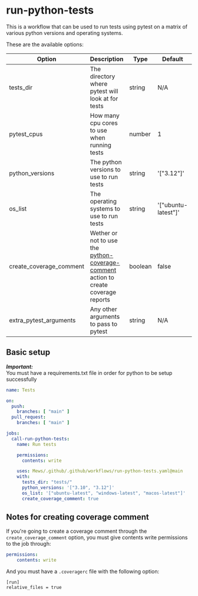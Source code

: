 
# run-python-tests

This is a workflow that can be used to run tests using pytest on a matrix of various python versions and operating systems.

These are the available options:

| Option                  | Description                                                                                                                                                    | Type    | Default             | Required |
|-------------------------|----------------------------------------------------------------------------------------------------------------------------------------------------------------|---------|---------------------|----------|
| tests_dir               | The directory where pytest will look at for tests                                                                                                              | string  | N/A                 | Yes      |
| pytest_cpus             | How many cpu cores to use when running tests                                                                                                                   | number  | 1                   | No       |
| python_versions         | The python versions to use to run tests                                                                                                                        | string  | '["3.12"]'          | No       |
| os_list                 | The operating systems to use to run tests                                                                                                                      | string  | '["ubuntu-latest"]' | No       |
| create_coverage_comment | Wether or not to use the [python-coverage-comment](https://github.com/py-cov-action/python-coverage-comment-action/tree/v3/) action to create coverage reports | boolean | false               | No       |
| extra_pytest_arguments  | Any other arguments to pass to pytest                                                                                                                          | string  | N/A                 | No       |

## Basic setup
***Important:***\
You must have a requirements.txt file in order for python to be setup successfully
```yaml
name: Tests

on:
  push:
    branches: [ "main" ]
  pull_request:
    branches: [ "main" ]

jobs:
  call-run-python-tests:
    name: Run tests

    permissions:
      contents: write

    uses: Mews/.github/.github/workflows/run-python-tests.yaml@main
    with:
      tests_dir: "tests/"
      python_versions: '["3.10", "3.12"]'
      os_list: '["ubuntu-latest", "windows-latest", "macos-latest"]'
      create_coverage_comment: true
```

## Notes for creating coverage comment
If you're going to create a coverage comment through the `create_coverage_comment` option, you must give contents write permissions to the job through:
```yaml
permissions:
    contents: write
```

And you must have a `.coveragerc` file with the following option:
```
[run]
relative_files = true
```
